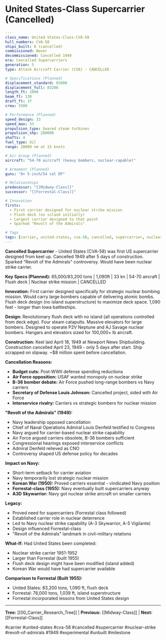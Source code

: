 # United States-Class Supercarrier (Cancelled)

```yaml
---
class_name: United States-Class-CVA-58
hull_numbers: CVA-58
ships_built: 0 (cancelled)
commissioned: Never
decommissioned: Cancelled 1949
era: Cancelled Supercarriers
generation: 5
type: Attack Aircraft Carrier (CVA) - CANCELLED

# Specifications (Planned)
displacement_standard: 65000
displacement_full: 83200
length_ft: 1090
beam_ft: 130
draft_ft: 37
crew: 5500

# Performance (Planned)
speed_design: 33
speed_max: 33
propulsion_type: Geared steam turbines
propulsion_shp: 280000
shafts: 4
fuel_type: Oil
range: 20000 nm at 15 knots

# Air Group (Planned)
aircraft: "54-70 aircraft (heavy bombers, nuclear-capable)"

# Armament (Planned)
guns: "8× 5-inch/54 cal DP"

# Relationships
predecessor: "[[Midway-Class]]"
successor: "[[Forrestal-Class]]"

# Innovation
firsts:
  - First carrier designed for nuclear strike mission
  - Flush deck (no island initially)
  - Largest carrier designed to that point
  - Sparked "Revolt of the Admirals"

# Tags
tags: [carrier, united-states, cva-58, cancelled, supercarrier, nuclear-strike, revolt-of-admirals, 1949, experimental, unbuilt, milestone]
---
```

**Cancelled Supercarrier** - United States (CVA-58) was first US supercarrier designed from keel up. Cancelled 1949 after 5 days of construction. Sparked "Revolt of the Admirals" controversy. Would have been nuclear strike carrier.

**Key Specs (Planned):** 65,000/83,200 tons | 1,090ft | 33 kn | 54-70 aircraft | Flush deck | Nuclear strike mission | CANCELLED

**Innovation:** First carrier designed specifically for strategic nuclear bombing mission. Would carry large bombers capable of delivering atomic bombs. Flush deck design (no island superstructure) to maximize deck space. 1,090 feet - longer than Iowa battleships.

**Design:** Revolutionary flush deck with no island (all operations controlled from deck edge). Four steam catapults. Massive elevators for large bombers. Designed to operate P2V Neptune and AJ Savage nuclear bombers. Hangars and elevators sized for 100,000+ lb aircraft.

**Construction:** Keel laid April 18, 1949 at Newport News Shipbuilding. Construction cancelled April 23, 1949 - only 5 days after start. Ship scrapped on slipway. ~$8 million spent before cancellation.

**Cancellation Reasons:**
- **Budget cuts:** Post-WWII defense spending reductions
- **Air Force opposition:** USAF wanted monopoly on nuclear strike
- **B-36 bomber debate:** Air Force pushed long-range bombers vs Navy carriers
- **Secretary of Defense Louis Johnson:** Cancelled project, sided with Air Force
- **Interservice rivalry:** Carriers vs strategic bombers for nuclear mission

**"Revolt of the Admirals" (1949):**
- Navy leadership opposed cancellation
- Chief of Naval Operations Admiral Louis Denfeld testified to Congress
- Navy argued for carrier-based nuclear strike capability
- Air Force argued carriers obsolete, B-36 bombers sufficient
- Congressional hearings exposed interservice conflicts
- Admiral Denfeld relieved as CNO
- Controversy shaped US defense policy for decades

**Impact on Navy:**
- Short-term setback for carrier aviation
- Navy temporarily lost strategic nuclear mission
- **Korean War (1950):** Proved carriers essential - vindicated Navy position
- **Forrestal-class (1955):** Navy eventually built supercarriers anyway
- **A3D Skywarrior:** Navy got nuclear strike aircraft on smaller carriers

**Legacy:**
- Proved need for supercarriers (Forrestal class followed)
- Established carrier role in nuclear deterrence
- Led to Navy nuclear strike capability (A-3 Skywarrior, A-5 Vigilante)
- Design influenced Forrestal-class
- "Revolt of the Admirals" landmark in civil-military relations

**What-If:** Had United States been completed:
- Nuclear strike carrier 1951-1952
- Larger than Forrestal (built 1955)
- Flush deck design might have been modified (island added)
- Korean War would have had supercarrier available

**Comparison to Forrestal (Built 1955):**
- United States: 83,200 tons, 1,090 ft, flush deck
- Forrestal: 78,000 tons, 1,039 ft, island superstructure
- Forrestal incorporated lessons from United States design

---
**Tree:** [[00_Carrier_Research_Tree]] | **Previous:** [[Midway-Class]] | **Next:** [[Forrestal-Class]]

#carrier #united-states #cva-58 #cancelled #supercarrier #nuclear-strike #revolt-of-admirals #1949 #experimental #unbuilt #milestone
